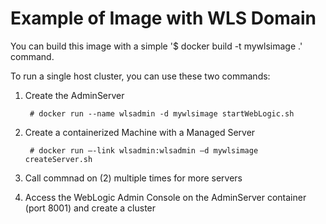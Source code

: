 Example of Image with WLS Domain
================================

You can build this image with a simple '$ docker build -t mywlsimage .' command.

To run a single host cluster, you can use these two commands:

1. Create the AdminServer

        # docker run --name wlsadmin -d mywlsimage startWebLogic.sh

2. Create a containerized Machine with a Managed Server

        # docker run –-link wlsadmin:wlsadmin –d mywlsimage createServer.sh

3. Call commnad on (2) multiple times for more servers

4. Access the WebLogic Admin Console on the AdminServer container (port 8001) and create a cluster
